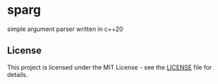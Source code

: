 # sparg
simple argument parser written in c++20

## License
This project is licensed under the MIT License - see the [LICENSE](LICENSE) file for details.
